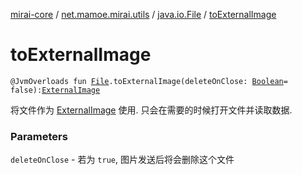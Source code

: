[mirai-core](../../index.md) / [net.mamoe.mirai.utils](../index.md) / [java.io.File](index.md) / [toExternalImage](./to-external-image.md)

# toExternalImage

`@JvmOverloads fun `[`File`](https://docs.oracle.com/javase/6/docs/api/java/io/File.html)`.toExternalImage(deleteOnClose: `[`Boolean`](https://kotlinlang.org/api/latest/jvm/stdlib/kotlin/-boolean/index.html)` = false): `[`ExternalImage`](../-external-image/index.md)

将文件作为 [ExternalImage](../-external-image/index.md) 使用. 只会在需要的时候打开文件并读取数据.

### Parameters

`deleteOnClose` - 若为 `true`, 图片发送后将会删除这个文件